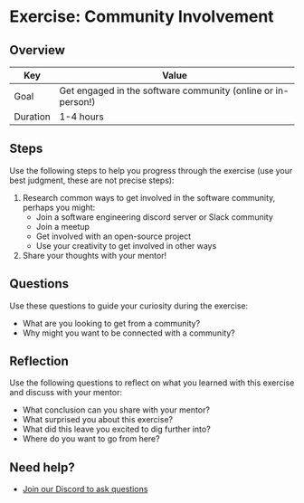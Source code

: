 # Exercise: Community Involvement

## Overview

| Key | Value |
| --- | --- |
| Goal | Get engaged in the software community (online or in-person!) |
| Duration | 1-4 hours |

## Steps

Use the following steps to help you progress through the exercise (use your best judgment, these are not precise steps):

1. Research common ways to get involved in the software community, perhaps you might:
   - Join a software engineering discord server or Slack community
   - Join a meetup
   - Get involved with an open-source project
   - Use your creativity to get involved in other ways
2. Share your thoughts with your mentor!

## Questions

Use these questions to guide your curiosity during the exercise:

- What are you looking to get from a community?
- Why might you want to be connected with a community?

## Reflection

Use the following questions to reflect on what you learned with this exercise and discuss with your mentor:

- What conclusion can you share with your mentor?
- What surprised you about this exercise?
- What did this leave you excited to dig further into? 
- Where do you want to go from here?

## Need help?

- [Join our Discord to ask questions](https://discord.gg/bDVYvG3Czd)
